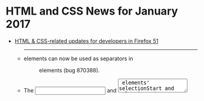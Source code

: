# HTML and CSS News for January 2017

- [HTML & CSS-related updates for developers in Firefox 51](https://developer.mozilla.org/en-US/Firefox/Releases/51)
    - <hr> elements can now be used as separators in <menu> elements (bug 870388).
    - The <input> and <textarea> elements' selectionStart and selectionEnd attributes now correctly return the current position of the text input cursor when there's no selection, instead of returning 0 (bug 1287655).
    - Implemented :indeterminate for <input type="radio"> (bug 885359).
    - Implemented :placeholder-shown for <input type="text"> (bug 1069015).
    - The ::placeholder pseudo-element is now unprefixed (bug 1069012).
    - Fixed the :valid CSS pseudo-class which didn't match valid <form> elements (bug 1285425).
    - The plaintext value of unicode-bidi now also works with vertical writing modes (bug 1302734).
    - The fill-box and stroke-box values of clip-path are now properly supported; previously, they were aliases of border-box (bug 1289011).
    - Clamp flex line's height (clamping stretched flex items), in single-line auto-height flex container w/ max-height (spec change) (bug 1000957).

- [HTML & CSS-related updates for developers in Opera 42](https://dev.opera.com/blog/opera-42/)
    - CSS automatic hyphenation
        - The hyphens CSS property is now supported (on Mac), which can be used to enable automatic hyphenation when text is broken across multiple lines. Possible values are none, manual (initial value) and auto.

- [CSS grid will be supported by Safari 10.1](https://developer.apple.com/library/prerelease/content/releasenotes/General/WhatsNewInSafari/Articles/Safari_10_1.html)
